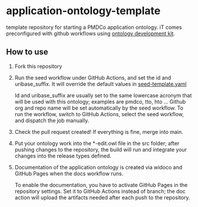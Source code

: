 # application-ontology-template

template repository for starting a PMDCo application ontology. iT comes preconfigured with github workflows using [ontology development kit](https://github.com/INCATools/ontology-development-kit).

## How to use

1. Fork this repository
2. Run the seed workflow under GitHub Actions, and set the id and uribase_suffix. It will override the default values in [seed-template.yaml](./seed-template.yaml)
   
    Id and uribase_suffix are usually set to the same lowercase acronym that will be used with this ontology; examples are pmdco, tto, hto ...
    Github org and repo name will be set automatically by the seed workflow. To run the workflow, switch to GitHub Actions, select the seed workflow, and dispatch the  job manually.
4. Check the pull request created! If everything is fine, merge into main.
5. Put your ontology work into the \*-edit.owl file in the src folder; after pushing changes to the repository, the build will run and integrate your changes into the release types defined.
6. Documentation of the application ontology is created via widoco and GitHub Pages when the docs workflow runs.

   To enable the documentation, you have to activate GitHub Pages in the repository settings. Set it to GitHub Actions instead of branch; the doc action will upload      the artifacts needed after each push to the repository. 
